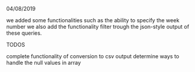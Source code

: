 04/08/2019

we added some functionalities such as the ability to specify the week number
we also add the functionality filter trough the json-style output of these queries.

TODOS

complete functionality of conversion to csv output
determine ways to handle the null values in array
